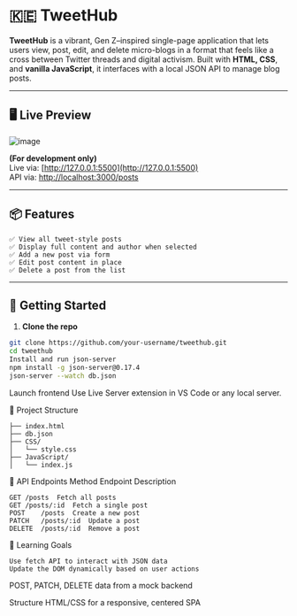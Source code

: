 # 🇰🇪 TweetHub

**TweetHub** is a vibrant, Gen Z–inspired single-page application that lets users view, post, edit, and delete micro-blogs in a format that feels like a cross between Twitter threads and digital activism. Built with **HTML, CSS**, and **vanilla JavaScript**, it interfaces with a local JSON API to manage blog posts.

---

## 🖥️ Live Preview

![image](https://github.com/user-attachments/assets/afee1ef8-89ec-4e82-bff3-0c761442b333)

**(For development only)**  
Live via: [http://127.0.0.1:5500](http://127.0.0.1:5500)  
API via: [http://localhost:3000/posts](http://localhost:3000/posts)

---

## 📦 Features
```
✅ View all tweet-style posts  
✅ Display full content and author when selected  
✅ Add a new post via form  
✅ Edit post content in place  
✅ Delete a post from the list  
```
---

## 🚀 Getting Started

1. **Clone the repo**

```bash
git clone https://github.com/your-username/tweethub.git
cd tweethub
Install and run json-server
npm install -g json-server@0.17.4
json-server --watch db.json
```
Launch frontend
Use Live Server extension in VS Code or any local server.

📁 Project Structure
```
├── index.html
├── db.json
├── CSS/
│   └── style.css
├── JavaScript/
│   └── index.js
```
🧪 API Endpoints
Method	Endpoint	Description
```
GET	/posts	Fetch all posts
GET	/posts/:id	Fetch a single post
POST	/posts	Create a new post
PATCH	/posts/:id	Update a post
DELETE	/posts/:id	Remove a post
```

🧠 Learning Goals
```
Use fetch API to interact with JSON data
Update the DOM dynamically based on user actions
```

POST, PATCH, DELETE data from a mock backend

Structure HTML/CSS for a responsive, centered SPA

